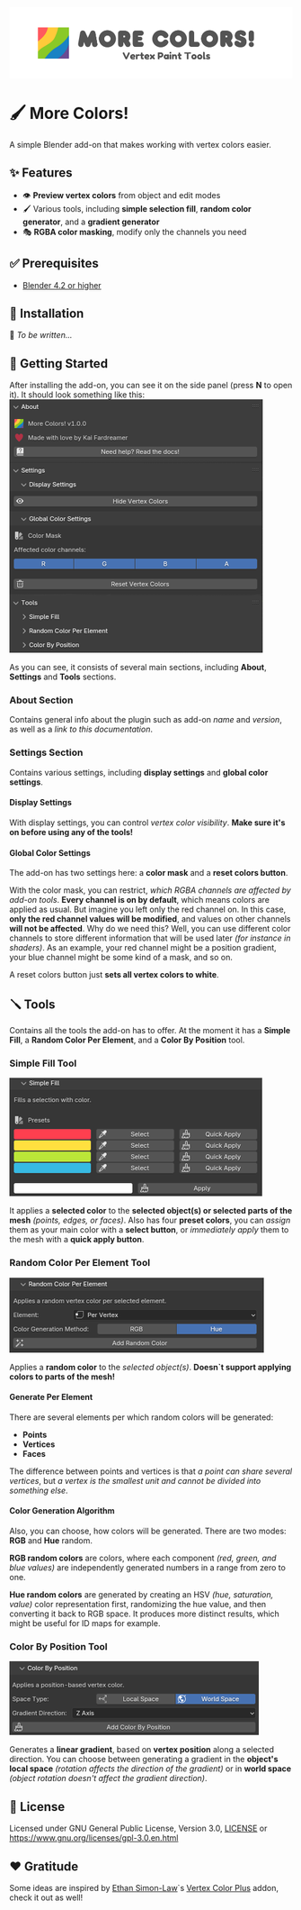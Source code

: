 <img alt="Addon banner" src="./resources/banner.png"/>

# 🖌️ More Colors!

A simple Blender add-on that makes working with vertex colors easier.

## ✨ Features

- 👁️ **Preview vertex colors** from object and edit modes
- 🖌️ Various tools, including **simple selection fill**, **random color generator**, and a **gradient generator**
- 🎭 **RGBA color masking**, modify only the channels you need

## ✅ Prerequisites

- [Blender 4.2 or higher](https://www.blender.org/download/)

## 🔧 Installation

🚧 *To be written...*

## 📒 Getting Started

After installing the add-on, you can see it on the side panel (press **N** to open it). It should look something like this: <img alt="Addon overview screenshot" src="./resources/documentation/overview.png"/>

As you can see, it consists of several main sections, including **About**, **Settings** and **Tools** sections.

### About Section

Contains general info about the plugin such as add-on *name* and *version*, as well as a *link to this documentation*.

### Settings Section

Contains various settings, including **display settings** and **global color settings**.

#### Display Settings

With display settings, you can control *vertex color visibility*. **Make sure it's on before using any of the tools!**

#### Global Color Settings

The add-on has two settings here: a **color mask** and a **reset colors button**.

With the color mask, you can restrict, *which RGBA channels are affected by add-on tools*. **Every channel is on by default**, which means colors are applied as usual.
But imagine you left only the red channel on. In this case, **only the red channel values will be modified**, and values on other channels **will not be affected**.
Why do we need this? Well, you can use different color channels to store different information that will be used later *(for instance in shaders)*. 
As an example, your red channel might be a position gradient, your blue channel might be some kind of a mask, and so on.

A reset colors button just **sets all vertex colors to white**.

## 🪛 Tools

Contains all the tools the add-on has to offer. At the moment it has a **Simple Fill**, a **Random Color Per Element**, and a **Color By Position** tool.

### Simple Fill Tool

<img alt="Simple fill tool screenshot" src="./resources/documentation/simple_fill.png"/>

It applies a **selected color** to the **selected object(s) or selected parts of the mesh** *(points, edges, or faces)*.
Also has four **preset colors**, you can *assign* them as your main color with a **select button**, or *immediately apply* them to the mesh with a **quick apply button**.

### Random Color Per Element Tool

<img alt="Random color per element tool screenshot" src="./resources/documentation/random_color_per_element.png"/>

Applies a **random color** to the *selected object(s)*. **Doesn`t support applying colors to parts of the mesh!**

#### Generate Per Element
There are several elements per which random colors will be generated:

- **Points**
- **Vertices**
- **Faces**

The difference between points and vertices is that *a point can share several vertices*, but *a vertex is the smallest unit and cannot be divided into something else*.

#### Color Generation Algorithm
Also, you can choose, how colors will be generated. There are two modes: **RGB** and **Hue** random.

**RGB random colors** are colors, where each component *(red, green, and blue values)* are independently generated numbers in a range from zero to one.

**Hue random colors** are generated by creating an HSV *(hue, saturation, value)* color representation first, randomizing the hue value, and then converting it back to RGB space. It produces more distinct results, which might be useful for ID maps for example.

### Color By Position Tool

<img alt="Color by position tool screenshot" src="./resources/documentation/color_by_position.png"/>

Generates a **linear gradient**, based on **vertex position** along a selected direction. You can choose between generating a gradient in the **object's local space** *(rotation affects the direction of the gradient)* or in **world space** *(object rotation doesn't affect the gradient direction)*.

## 📃 License

Licensed under GNU General Public License, Version 3.0, [LICENSE](LICENSE) or https://www.gnu.org/licenses/gpl-3.0.en.html

## ❤️ Gratitude

Some ideas are inspired by [Ethan Simon-Law](https://github.com/oRazeD)`s [Vertex Color Plus](https://github.com/oRazeD/VertexColorsPlus/tree/stable) addon, check it out as well!
